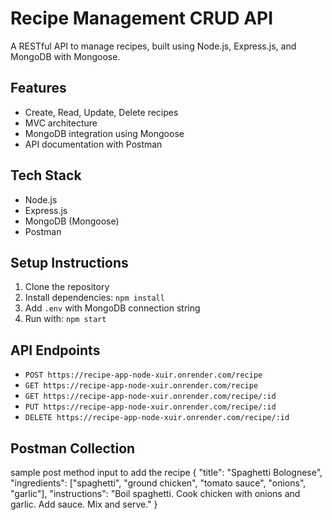# Recipe Management CRUD API

A RESTful API to manage recipes, built using Node.js, Express.js, and MongoDB with Mongoose.

## Features
- Create, Read, Update, Delete recipes
- MVC architecture
- MongoDB integration using Mongoose
- API documentation with Postman

## Tech Stack
- Node.js
- Express.js
- MongoDB (Mongoose)
- Postman

## Setup Instructions
1. Clone the repository
2. Install dependencies: `npm install`
3. Add `.env` with MongoDB connection string
4. Run with: `npm start`

## API Endpoints
- `POST https://recipe-app-node-xuir.onrender.com/recipe`
- `GET https://recipe-app-node-xuir.onrender.com/recipe`
- `GET https://recipe-app-node-xuir.onrender.com/recipe/:id`
- `PUT https://recipe-app-node-xuir.onrender.com/recipe/:id`
- `DELETE https://recipe-app-node-xuir.onrender.com/recipe/:id`

## Postman Collection
sample post method input to add the recipe
{
  "title": "Spaghetti Bolognese",
  "ingredients": ["spaghetti", "ground chicken", "tomato sauce", "onions", "garlic"],
  "instructions": "Boil spaghetti. Cook chicken with onions and garlic. Add sauce. Mix and serve."
}
